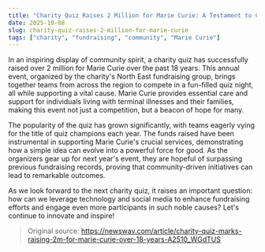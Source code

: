 ```yaml
---
title: "Charity Quiz Raises 2 Million for Marie Curie: A Testament to Community Spirit"
date: 2025-10-08
slug: charity-quiz-raises-2-million-for-marie-curie
tags: ["charity", "fundraising", "community", "Marie Curie"]
---
```


In an inspiring display of community spirit, a charity quiz has successfully raised over 2 million for Marie Curie over the past 18 years. This annual event, organized by the charity's North East fundraising group, brings together teams from across the region to compete in a fun-filled quiz night, all while supporting a vital cause. Marie Curie provides essential care and support for individuals living with terminal illnesses and their families, making this event not just a competition, but a beacon of hope for many.

The popularity of the quiz has grown significantly, with teams eagerly vying for the title of quiz champions each year. The funds raised have been instrumental in supporting Marie Curie's crucial services, demonstrating how a simple idea can evolve into a powerful force for good. As the organizers gear up for next year's event, they are hopeful of surpassing previous fundraising records, proving that community-driven initiatives can lead to remarkable outcomes.

As we look forward to the next charity quiz, it raises an important question: how can we leverage technology and social media to enhance fundraising efforts and engage even more participants in such noble causes? Let's continue to innovate and inspire!

> Original source: https://newswav.com/article/charity-quiz-marks-raising-2m-for-marie-curie-over-18-years-A2510_WGdTUS